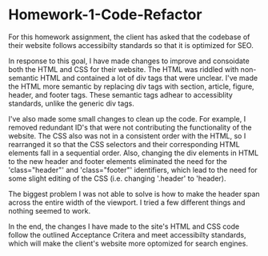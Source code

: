 # Homework-1-Code-Refactor

For this homework assignment, the client has asked that the codebase of their website follows accessibilty standards so that it is optimized for SEO. 

In response to this goal, I have made changes to improve and consoidate both the HTML and CSS for their website. The HTML was riddled with non-semantic HTML and contained a lot of div tags that were unclear. I've made the HTML more semantic by replacing div tags with section, article, figure, header, and footer tags. These semantic tags adhear to accessiblity standards, unlike the generic div tags. 
  
I've also made some small changes to clean up the code. For example, I removed redundant ID's that were not contributing the functionality of the website. The CSS also was not in a consistent order with the HTML, so I rearranged it so that the CSS selectors and their corresponding HTML elements fall in a sequential order. Also, changing the div elements in HTML to the new header and footer elements eliminated the need for the 'class="header"' and 'class="footer"' identifiers, which lead to the need for some slight editing of the CSS (i.e. changing '.header' to 'header). 

The biggest problem I was not able to solve is how to make the header span across the entire width of the viewport. I tried a few different things and nothing seemed to work.
  
In the end, the changes I have made to the site's HTML and CSS code follow the outlined Acceptance Critera and meet accessibilty standards, which will make the client's website more optomized for search engines. 

